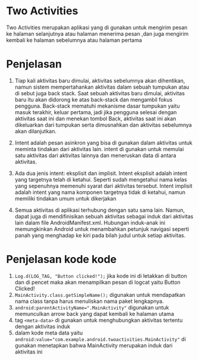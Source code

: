 # Two Activities

  Two Activities merupakan aplikasi yang di gunakan untuk mengirim pesan ke halaman selanjutnya atau halaman menerima pesan ,dan juga mengirim kembali ke halaman sebelumnya atau halaman pertama

# Penjelasan

1. Tiap kali aktivitas baru dimulai, aktivitas sebelumnya akan dihentikan, namun sistem mempertahankan aktivitas dalam sebuah tumpukan atau di sebut juga back stack. Saat sebuah aktivitas baru dimulai, aktivitas baru itu akan didorong ke atas back-stack dan mengambil fokus pengguna. Back-stack mematuhi mekanisme dasar tumpukan yaitu masuk terakhir, keluar pertama, jadi jika pengguna selesai dengan aktivitas saat ini dan menekan tombol Back, aktivitas saat ini akan dikeluarkan dari tumpukan serta dimusnahkan dan aktivitas sebelumnya akan dilanjutkan.

2.  Intent adalah pesan asinkron yang bisa di gunakan dalam aktivitas untuk meminta tindakan dari aktivitas lain. intent di gunakan untuk memulai satu aktivitas dari aktivitas lainnya dan meneruskan data di antara aktivitas.

3. Ada dua jenis intent: eksplisit dan implisit. Intent eksplisit adalah intent yang targetnya telah di ketahui. Seperti sudah mengetahui nama kelas yang sepenuhnya memenuhi syarat dari aktivitas tersebut. Intent implisit adalah intent yang nama komponen targetnya tidak di ketahui, namun memiliki tindakan umum untuk dikerjakan

4. Semua aktivitas di aplikasi terhubung dengan satu sama lain. Namun, dapat juga di mendifinisikan sebuah aktivitas sebagai induk dari aktivitas lain dalam file AndroidManifest.xml. Hubungan induk-anak ini memungkinkan Android untuk menambahkan petunjuk navigasi seperti panah yang menghadap ke kiri pada bilah judul untuk setiap aktivitas.

# Penjelasan kode kode

1. `Log.d(LOG_TAG, "Button clicked!");` jika kode ini di letakkan di button dan di pencet maka akan menampilkan pesan di logcat yaitu Button Clicked!
2. `MainActivity.class.getSimpleName();` digunakan untuk mendapatkan nama class tanpa harus menuliskan nama paket lengkapnya. 
3. `android:parentActivityName=".MainActivity"` digunakan untuk memunculkan arrow back yang dapat kembali ke halaman utama
4. tag `<meta-data>` di gunakan untuk menghubungkan aktivitas tertentu dengan aktivitas induk 
5. dalam kode meta data yaitu `android:value="com.example.android.twoactivities.MainActivity"` di gunakan menetapkan bahwa MainActivity merupakan induk dari aktivitas ini


